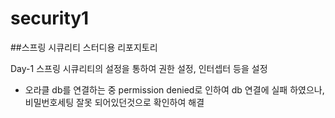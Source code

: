 # security1

##스프링 시큐리티 스터디용 리포지토리

Day-1
스프링 시큐리티의 설정을 통하여 권한 설정, 인터셉터 등을 설정
- 오라클 db를 연결하는 중 permission denied로 인하여 db 연결에 실패 하였으나, 비밀번호세팅 잘못 되어있던것으로 확인하여 해결
